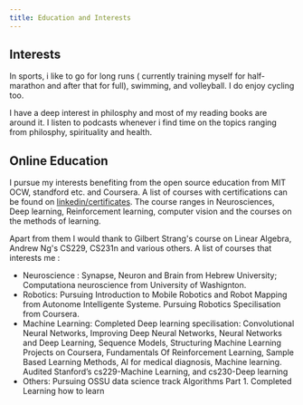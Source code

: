 ```yaml
---
title: Education and Interests
---
```



## Interests
In sports, i like to go for long runs ( currently training myself for half-marathon and after that for full), swimming, and volleyball. I do enjoy cycling too. 

I have a deep interest in philosphy and most of my reading books are around it. I listen to podcasts whenever i find time on the topics ranging from philosphy, spirituality and health.

## Online Education 
I pursue my interests benefiting from the open source education from MIT OCW, standford etc. and Coursera. A list of courses with certifications can be found on [linkedin/certificates](https://www.linkedin.com/in/rohitdavas/details/certifications/). The course ranges in Neurosciences, Deep learning, Reinforcement learning, computer vision and the courses on the methods of learning. 

Apart from them I would thank to Gilbert Strang's course on Linear Algebra, Andrew Ng's CS229, CS231n and various others. 
A list of courses that interests me : 
- Neuroscience : Synapse, Neuron and Brain from Hebrew University; Computationa neuroscience from University of Washignton. 
- Robotics: Pursuing Introduction to Mobile Robotics and Robot Mapping from Autonome Intelligente Systeme. Pursuing Robotics Specilisation from Coursera.
- Machine Learning: Completed Deep learning specilisation: Convolutional Neural Networks, Improving Deep Neural Networks, Neural Networks and Deep Learning, Sequence Models, Structuring Machine Learning Projects on Coursera, Fundamentals Of Reinforcement Learning, Sample Based Learning Methods, AI for medical diagnosis, Machine learning. Audited Stanford’s cs229-Machine Learning, and cs230-Deep learning
- Others: Pursuing OSSU data science track Algorithms Part 1. Completed Learning how to learn 
